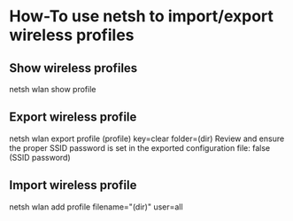 # How-To use netsh to import/export wireless profiles

## Show wireless profiles
netsh wlan show profile

## Export wireless profile
netsh wlan export profile (profile) key=clear folder=(dir)
Review and ensure the proper SSID password is set in the exported configuration file:
				<protected>false</protected>
				<keyMaterial>(SSID password)</keyMaterial>

## Import wireless profile
netsh wlan add profile filename="(dir)" user=all
